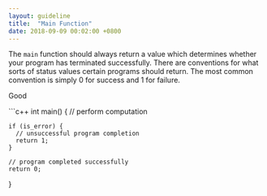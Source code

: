 ```yaml
---
layout: guideline
title:  "Main Function"
date: 2018-09-09 00:02:00 +0800
---
```


The `main` function should always return a value which determines whether your program has terminated successfully.
There are conventions for what sorts of status values certain programs should return.
The most common convention is simply 0 for success and 1 for failure.


<p class="s-tag-caption do">Good</p>
```c++
int main() {
    // perform computation

    if (is_error) {
      // unsuccessful program completion
      return 1;
    }

    // program completed successfully
    return 0;
}
```